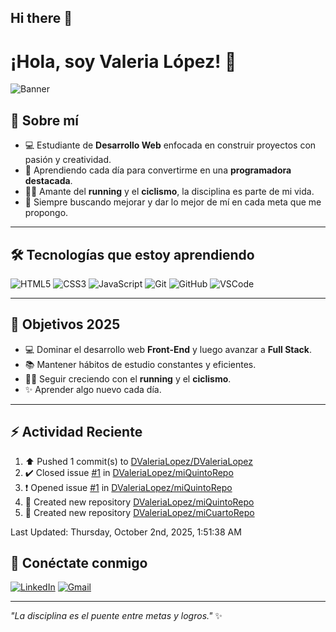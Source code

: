 ## Hi there 👋

# ¡Hola, soy Valeria López! 👋

![Banner](https://capsule-render.vercel.app/api?type=waving&color=gradient&height=180&section=header&text=Valeria%20Lopez&fontSize=40&fontColor=fff&animation=fadeIn&fontAlignY=35)

## 🌸 Sobre mí
- 💻 Estudiante de **Desarrollo Web** enfocada en construir proyectos con pasión y creatividad.  
- 🌱 Aprendiendo cada día para convertirme en una **programadora destacada**.  
- 🏃‍♀️ Amante del **running** y el **ciclismo**, la disciplina es parte de mi vida.  
- 🎯 Siempre buscando mejorar y dar lo mejor de mí en cada meta que me propongo.  

---

## 🛠️ Tecnologías que estoy aprendiendo
![HTML5](https://img.shields.io/badge/HTML5-E34F26?style=for-the-badge&logo=html5&logoColor=white)
![CSS3](https://img.shields.io/badge/CSS3-1572B6?style=for-the-badge&logo=css3&logoColor=white)
![JavaScript](https://img.shields.io/badge/JavaScript-323330?style=for-the-badge&logo=javascript&logoColor=F7DF1E)
![Git](https://img.shields.io/badge/Git-F05032?style=for-the-badge&logo=git&logoColor=white)
![GitHub](https://img.shields.io/badge/GitHub-100000?style=for-the-badge&logo=github&logoColor=white)
![VSCode](https://img.shields.io/badge/VSCode-007ACC?style=for-the-badge&logo=visualstudiocode&logoColor=white)

---
## 🎯 Objetivos 2025
- 💻 Dominar el desarrollo web **Front-End** y luego avanzar a **Full Stack**.  
- 📚 Mantener hábitos de estudio constantes y eficientes.  
- 🏃‍♀️ Seguir creciendo con el **running** y el **ciclismo**.  
- ✨ Aprender algo nuevo cada día.

---

## ⚡ Actividad Reciente

<!--RECENT_ACTIVITY:start-->
1. ⬆️ Pushed 1 commit(s) to [DValeriaLopez/DValeriaLopez](https://github.com/DValeriaLopez/DValeriaLopez)<br>
2. ✔️ Closed issue [#1](https://github.com/DValeriaLopez/miQuintoRepo/issues/1) in [DValeriaLopez/miQuintoRepo](https://github.com/DValeriaLopez/miQuintoRepo)<br>
3. ❗️ Opened issue [#1](https://github.com/DValeriaLopez/miQuintoRepo/issues/1) in [DValeriaLopez/miQuintoRepo](https://github.com/DValeriaLopez/miQuintoRepo)<br>
4. 📔 Created new repository [DValeriaLopez/miQuintoRepo](https://github.com/DValeriaLopez/miQuintoRepo)<br>
5. 📔 Created new repository [DValeriaLopez/miCuartoRepo](https://github.com/DValeriaLopez/miCuartoRepo)<br>
<!--RECENT_ACTIVITY:end-->
<!--RECENT_ACTIVITY:last_update-->
Last Updated: Thursday, October 2nd, 2025, 1:51:38 AM
<!--RECENT_ACTIVITY:last_update_end-->

## 💬 Conéctate conmigo
[![LinkedIn](https://img.shields.io/badge/LinkedIn-0077B5?style=for-the-badge&logo=linkedin&logoColor=white)](https://linkedin.com/in/TU-LINKEDIN)
[![Gmail](https://img.shields.io/badge/Gmail-D14836?style=for-the-badge&logo=gmail&logoColor=white)](mailto:TU-EMAIL)

---

*"La disciplina es el puente entre metas y logros."* ✨
